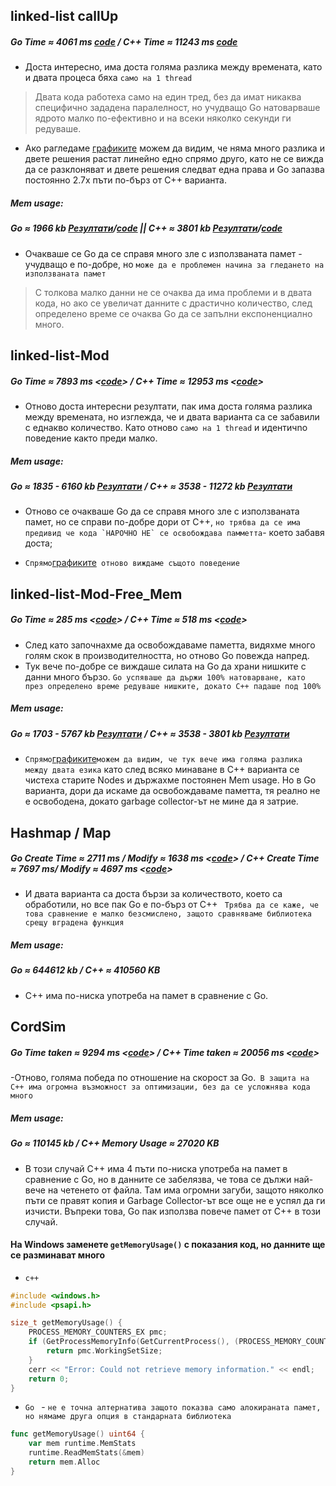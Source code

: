## linked-list callUp
##### Go Time ≈ 4061 ms [code](https://github.com/aleks20905/school/blob/main/benches/linkList/main.go)  / C++ Time ≈ 11243   ms [code](https://github.com/aleks20905/school/blob/main/benches/linkList/link.cpp)
- Доста интересно, има доста голяма разлика между времената, като и двата процеса бяха ``само на 1 thread``

> Двата кода работеха само на един тред, без да имат никаква специфично зададена паралелност, но учудващо Go натоварваше ядрото малко по-ефективно и на всеки няколко секунди ги редуваше.

- Ако рагледаме [графиките](https://docs.google.com/spreadsheets/d/12OKOfTIwt9B8t7XGaPYjhSUlAdayeMEGszysIuUacpU/edit?usp=sharing) можем да видим, че няма много разлика и двете решения растат линейно едно спрямо друго, като не се вижда да се разклоняват и двете решения следват една права и Go запазва постоянно 2.7x пъти по-бърз от C++ варианта.


##### Mem usage:

##### Go ≈ 1966 kb [Резултати](https://github.com/aleks20905/school/blob/main/benches/linkList_info/main_result)/[code](https://github.com/aleks20905/school/blob/main/benches/linkList_info/main.go) || C++ ≈ 3801 kb [Резултати](https://github.com/aleks20905/school/blob/main/benches/linkList_info/link_result)/[code](https://github.com/aleks20905/school/blob/main/benches/linkList_info/link.cpp) 

- Очакваше се Go да се справя много зле с използваната памет - учудващо е по-добре, но ``може да е проблемен начина за гледането на използваната памет``


> С толкова малко данни не се очаква да има проблеми и в двата кода, но ако се увеличат данните с драстично количество, след определено време се очаква Go да се запълни експоненциално много.





## linked-list-Mod
##### Go Time ≈ 7893 ms <[code](https://github.com/aleks20905/school/blob/main/benches/linkListModif/main.go)>  / C++ Time ≈ 12953 ms <[code](https://github.com/aleks20905/school/blob/main/benches/linkListModif/link.cpp)>
- Отново доста интересни резултати, пак има доста голяма разлика между времената, но изглежда, че и двата варианта са се забавили с еднакво количество. Като отново ``само на 1 thread`` и идентичno поведение както преди малко.


##### Mem usage:

##### Go ≈ 1835 - 6160 kb [Резултати](https://github.com/aleks20905/school/blob/main/benches/linkListModif/main_result)  /  C++ ≈ 3538 - 11272 kb [Резултати](https://github.com/aleks20905/school/blob/main/benches/linkListModif/link_result)

- Отново се очакваше Go да се справя много зле с използваната памет, но се справи по-добре дори от C++, ``но трябва да се има предивид че кода `НАРОЧНО НЕ` се освобождава памметта``- което забавя доста; 

-  `` Спрямо ``[графиките](https://docs.google.com/spreadsheets/d/12OKOfTIwt9B8t7XGaPYjhSUlAdayeMEGszysIuUacpU/edit#gid=1530631332)`` отново виждаме същото поведение`` 


## linked-list-Mod-Free_Mem
##### Go Time ≈ 285 ms <[code](https://github.com/aleks20905/school/blob/main/benches/linkListModif_freeMem/main.go)>  / C++ Time ≈ 518 ms <[code](https://github.com/aleks20905/school/blob/main/benches/linkListModif_freeMem/link.cpp)>

- След като започнахме да освобождаваме паметта, видяхме много голям скок в производителността, но отново Go повежда напред.
- Тук вече по-добре се виждаше силата на Go да храни нишките с данни много бързо. `` Go успяваше да държи 100% натоварване, като през определено време редуваше нишките, докато C++ падаше под 100% `` 


##### Mem usage:

##### Go ≈ 1703 - 5767 kb [Резултати](https://github.com/aleks20905/school/blob/main/benches/linkListModif_freeMem/main_result)  /  C++ ≈ 3538 - 3801 kb [Резултати](https://github.com/aleks20905/school/blob/main/benches/linkListModif_freeMem/link_result)


-  `` Спрямо ``[графиките](https://docs.google.com/spreadsheets/d/12OKOfTIwt9B8t7XGaPYjhSUlAdayeMEGszysIuUacpU/edit#gid=36193127)``можем да видим, че тук вече има голяма разлика между двата езика`` като след всяко минаване в C++ варианта се чистеха старите Nodes и държахме постоянен Mem usage. Но в Go варианта, дори да искаме да освобождаваме паметта, тя реално не е освободена, докато garbage collector-ът не мине да я затрие.

## Hashmap / Map

##### Go Create Time ≈ 2711 ms / Modify ≈ 1638 ms <[code](https://github.com/aleks20905/school/blob/main/benches/hashmap/main.go)>  / C++ Create Time ≈ 7697 ms/ Modify ≈ 4697 ms <[code](https://github.com/aleks20905/school/blob/main/benches/hashmap/hashmap.cpp)>
- И двата варианта са доста бързи за количеството, което са обработили, но все пак Go е по-бърз от C++ `` Трябва да се каже, че това сравнение е малко безсмислено, защото сравняваме библиотека срещу вградена функция``



##### Mem usage:

##### Go ≈ 644612 kb  /  C++ ≈ 410560 KB

- C++ има по-ниска употреба на памет в сравнение с Go.


## CordSim 

##### Go Time taken ≈ 9294 ms <[code](https://github.com/aleks20905/school/blob/main/benches/cordSim/main.go)>  / C++ Time taken ≈ 20056 ms <[code](https://github.com/aleks20905/school/blob/main/benches/cordSim/game.cpp)>
-Отново, голяма победа по отношение на скорост за Go.`` В защита на C++ има огромна възможност за оптимизации, без да се усложнява кода много``



##### Mem usage:

##### Go ≈ 110145 kb /  C++ Memory Usage ≈ 27020 KB

- В този случай C++ има 4 пъти по-ниска употреба на памет в сравнение с Go, но в данните се забелязва, че това се дължи най-вече на четенето от файла. Там има огромни загуби, защото няколко пъти се правят копия и Garbage Collector-ът все още не е успял да ги изчисти. Въпреки това, Go пак използва повече памет от C++ в този случай.




#### На Windows заменете ``getMemoryUsage()`` с показания код, но данните ще се разминават много
* ``c++``
```c++
#include <windows.h>
#include <psapi.h>

size_t getMemoryUsage() {
    PROCESS_MEMORY_COUNTERS_EX pmc;
    if (GetProcessMemoryInfo(GetCurrentProcess(), (PROCESS_MEMORY_COUNTERS*)&pmc, sizeof(pmc))) {
        return pmc.WorkingSetSize;
    }
    cerr << "Error: Could not retrieve memory information." << endl;
    return 0;
}
```
- ``Go `` - ``не е точна алтернатива защото показва само алокираната памет, но нямаме друга опция в стандарната библиотека``
```Go
func getMemoryUsage() uint64 {
    var mem runtime.MemStats
    runtime.ReadMemStats(&mem)
    return mem.Alloc
}

```